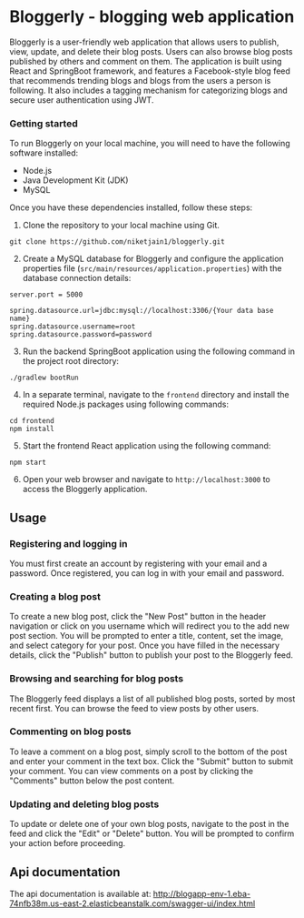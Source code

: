 # Bloggerly - blogging web application

Bloggerly is a user-friendly web application that allows users to publish, view, update, and delete their blog posts.
Users can also browse blog posts published by others and comment on them. The application is built using React and SpringBoot framework, and features a Facebook-style blog feed that recommends trending blogs and blogs from the users a person is following.
It also includes a tagging mechanism for categorizing blogs and secure user authentication using JWT.

### Getting started

To run Bloggerly on your local machine, you will need to have the following software installed:

- Node.js
- Java Development Kit (JDK)
- MySQL

Once you have these dependencies installed, follow these steps:

1. Clone the repository to your local machine using Git.
```
git clone https://github.com/niketjain1/bloggerly.git
```

2. Create a MySQL database for Bloggerly and configure the application properties file (`src/main/resources/application.properties`) with the database connection details:

```
server.port = 5000

spring.datasource.url=jdbc:mysql://localhost:3306/{Your data base name}
spring.datasource.username=root
spring.datasource.password=password
```

3. Run the backend SpringBoot application using the following command in the project root directory:
```
./gradlew bootRun
``` 

4. In a separate terminal, navigate to the `frontend` directory and install the required Node.js packages using following commands:
```
cd frontend
npm install
```

5. Start the frontend React application using the following command:
```
npm start
```

6. Open your web browser and navigate to `http://localhost:3000` to access the Bloggerly application.

## Usage

### Registering and logging in

You must first create an account by registering with your email and a password. Once registered, you can log in with your email and password.

### Creating a blog post

To create a new blog post, click the "New Post" button in the header navigation or click on you username which will redirect you to the add new post section. You will be prompted to enter a title, content, set the image, and select category for your post. Once you have filled in the necessary details, click the "Publish" button to publish your post to the Bloggerly feed.

### Browsing and searching for blog posts

The Bloggerly feed displays a list of all published blog posts, sorted by most recent first. You can browse the feed to view posts by other users. 

### Commenting on blog posts

To leave a comment on a blog post, simply scroll to the bottom of the post and enter your comment in the text box. Click the "Submit" button to submit your comment. You can view comments on a post by clicking the "Comments" button below the post content.

### Updating and deleting blog posts

To update or delete one of your own blog posts, navigate to the post in the feed and click the "Edit" or "Delete" button. You will be prompted to confirm your action before proceeding.

## Api documentation
The api documentation is available at: http://blogapp-env-1.eba-74nfb38m.us-east-2.elasticbeanstalk.com/swagger-ui/index.html



